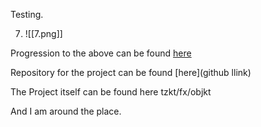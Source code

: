 Testing.

7. ![[7.png]]

Progression to the above can be found [here](history.md)

Repository for the project can be found [here](github llink)

The Project itself can be found here tzkt/fx/objkt

And I am around the place.